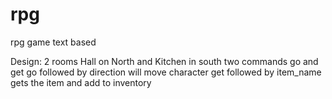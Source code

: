 # rpg
rpg game text based

Design: 2 rooms Hall on North and Kitchen in south
two commands go and get
go followed by direction will move character
get followed by item_name gets the item and add to inventory
